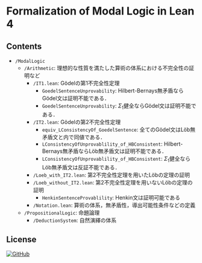 # Formalization of Modal Logic in Lean 4 

## Contents

- `/ModalLogic`
    - `/Arithmetic`: 理想的な性質を満たした算術の体系における不完全性の証明など
        - `/IT1.lean`: Gödelの第1不完全性定理
            - `GoedelSentenceUnprovability`: Hilbert-Bernays無矛盾ならGödel文は証明不能である．
            - `GoedelSentenceUnprovability`: $Σ_1$健全ならGödel文は証明不能である．
        - `/IT2.lean`: Gödelの第2不完全性定理
            - `equiv_LConsistencyOf_GoedelSentence`: 全てのGödel文はLöb無矛盾文と内で同値である．
            - `LConsistencyOfUnprovablility_of_HBConsistent`: Hilbert-Bernays無矛盾ならLöb無矛盾文は証明不能である．
            - `LConsistencyOfUnprovablility_of_HBConsistent`: $Σ_1$健全ならLöb無矛盾文は反証不能である．
        - `/Loeb_with_IT2.lean`: 第2不完全性定理を用いたLöbの定理の証明
        - `/Loeb_without_IT2.lean`: 第2不完全性定理を用いないLöbの定理の証明
            - `HenkinSentenceProvablility`: Henkin文は証明可能である
        - `/Notation.lean`: 算術の体系，無矛盾性，導出可能性条件などの定義
    - `/PropositionalLogic`: 命題論理
        - `/DeductionSystem`: 自然演繹の体系


## License

[![GitHub](https://img.shields.io/github/license/sno2wman/lean4-modallogic?style=flat-square)](https://github.com/SnO2WMaN/lean4-modallogic/blob/main/LICENSE)
